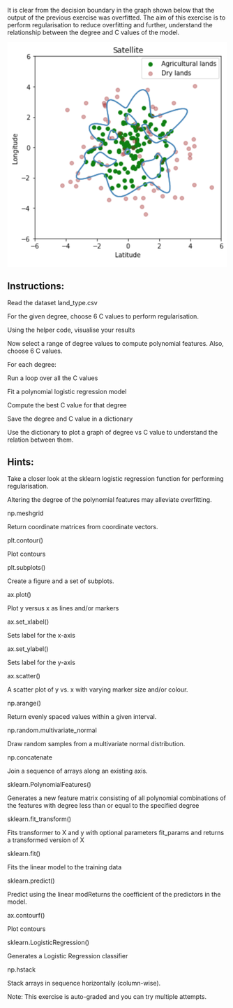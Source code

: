 It is clear from the decision boundary in the graph shown below that the output of the previous exercise was overfitted. The aim of this exercise is to perform regularisation to reduce overfitting and further, understand the relationship between the degree and C values of the model.

![img](plot.png)



## **Instructions:**

Read the dataset land_type.csv

For the given degree, choose 6 C values to perform regularisation.

Using the helper code, visualise your results 

Now select a range of degree values to compute polynomial features. Also, choose 6 C values.

For each degree:

Run a loop over all the C values

Fit a polynomial logistic regression model

Compute the best C value for that degree

Save the degree and C value in a dictionary

Use the dictionary to plot a graph of degree vs C value to understand the relation between them.



## **Hints:**

Take a closer look at the sklearn logistic regression function for performing regularisation.

Altering the degree of the polynomial features may alleviate overfitting.

np.meshgrid 


Return coordinate matrices from coordinate vectors.

plt.contour()

Plot contours

plt.subplots()


Create a figure and a set of subplots.

ax.plot()

Plot y versus x as lines and/or markers

ax.set_xlabel()


Sets label for the x-axis

ax.set_ylabel()

Sets label for the y-axis

ax.scatter()

A scatter plot of y vs. x with varying marker size and/or colour.

np.arange()

Return evenly spaced values within a given interval.

np.random.multivariate_normal


Draw random samples from a multivariate normal distribution.

np.concatenate

Join a sequence of arrays along an existing axis.

sklearn.PolynomialFeatures()

Generates a new feature matrix consisting of all polynomial combinations of the features with degree less than or equal to the specified degree

sklearn.fit_transform()


Fits transformer to X and y with optional parameters fit_params and returns a transformed version of X

sklearn.fit()

Fits the linear model to the training data

sklearn.predict()

Predict using the linear modReturns the coefficient of the predictors in the model.

ax.contourf()

Plot contours

sklearn.LogisticRegression()

Generates a Logistic Regression classifier

np.hstack

Stack arrays in sequence horizontally (column-wise).



Note: This exercise is auto-graded and you can try multiple attempts. 